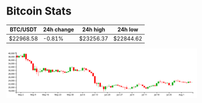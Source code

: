 # Bitcoin Stats

BTC/USDT|24h change|24h high|24h low|
|---|---|---|---|
|$22968.58|-0.81%|$23256.37|$22844.62|

<img src="./chart.svg">
